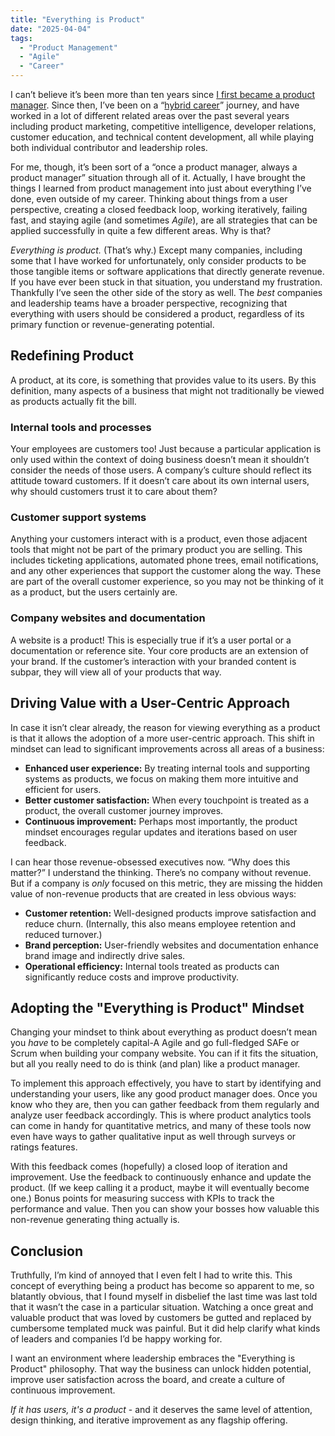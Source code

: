 ```yaml
---
title: "Everything is Product"
date: "2025-04-04"
tags: 
  - "Product Management"
  - "Agile"
  - "Career"
---
```


I can’t believe it’s been more than ten years since [I first became a product manager](https://www.bryanfriedman.com/blog/being-a-product-manager/). Since then, I’ve been on a “[hybrid career](https://www.bryanfriedman.com/blog/a-hybrid-career/)” journey, and have worked in a lot of different related areas over the past several years including product marketing, competitive intelligence, developer relations, customer education, and technical content development, all while playing both individual contributor and leadership roles.

For me, though, it’s been sort of a “once a product manager, always a product manager” situation through all of it. Actually, I have brought the things I learned from product management into just about everything I’ve done, even outside of my career. Thinking about things from a user perspective, creating a closed feedback loop, working iteratively, failing fast, and staying agile (and sometimes *Agile*), are all strategies that can be applied successfully in quite a few different areas. Why is that?

*Everything is product.* (That’s why.) Except many companies, including some that I have worked for unfortunately, only consider products to be those tangible items or software applications that directly generate revenue. If you have ever been stuck in that situation, you understand my frustration. Thankfully I’ve seen the other side of the story as well. The *best* companies and leadership teams have a broader perspective, recognizing that everything with users should be considered a product, regardless of its primary function or revenue-generating potential.

## Redefining Product

A product, at its core, is something that provides value to its users. By this definition, many aspects of a business that might not traditionally be viewed as products actually fit the bill. 

### Internal tools and processes

Your employees are customers too! Just because a particular application is only used within the context of doing business doesn’t mean it shouldn’t consider the needs of those users. A company’s culture should reflect its attitude toward customers. If it doesn’t care about its own internal users, why should customers trust it to care about them?

### Customer support systems

Anything your customers interact with is a product, even those adjacent tools that might not be part of the primary product you are selling. This includes ticketing applications, automated phone trees, email notifications, and any other experiences that support the customer along the way. These are part of the overall customer experience, so you may not be thinking of it as a product, but the users certainly are.

### Company websites and documentation

A website is a product! This is especially true if it’s a user portal or a documentation or reference site. Your core products are an extension of your brand. If the customer’s interaction with your branded content is subpar, they will view all of your products that way.

## Driving Value with a User-Centric Approach

In case it isn’t clear already, the reason for viewing everything as a product is that it allows the adoption of a more user-centric approach. This shift in mindset can lead to significant improvements across all areas of a business:

- **Enhanced user experience:** By treating internal tools and supporting systems as products, we focus on making them more intuitive and efficient for users.
- **Better customer satisfaction:** When every touchpoint is treated as a product, the overall customer journey improves.
- **Continuous improvement:** Perhaps most importantly, the product mindset encourages regular updates and iterations based on user feedback.

I can hear those revenue-obsessed executives now. “Why does this matter?” I understand the thinking. There’s no company without revenue. But if a company is *only* focused on this metric, they are missing the hidden value of non-revenue products that are created in less obvious ways:

- **Customer retention:** Well-designed products improve satisfaction and reduce churn. (Internally, this also means employee retention and reduced turnover.)
- **Brand perception:** User-friendly websites and documentation enhance brand image and indirectly drive sales.
- **Operational efficiency:** Internal tools treated as products can significantly reduce costs and improve productivity.

## Adopting the "Everything is Product" Mindset

Changing your mindset to think about everything as product doesn’t mean you *have* to be completely capital-A Agile and go full-fledged SAFe or Scrum when building your company website. You can if it fits the situation, but all you really need to do is think (and plan) like a product manager.

To implement this approach effectively, you have to start by identifying and understanding your users, like any good product manager does. Once you know who they are, then you can gather feedback from them regularly and analyze user feedback accordingly. This is where product analytics tools can come in handy for quantitative metrics, and many of these tools now even have ways to gather qualitative input as well through surveys or ratings features.

With this feedback comes (hopefully) a closed loop of iteration and improvement. Use the feedback to continuously enhance and update the product. (If we keep calling it a product, maybe it will eventually become one.) Bonus points for measuring success with KPIs to track the performance and value. Then you can show your bosses how valuable this non-revenue generating thing actually is.

## Conclusion

Truthfully, I’m kind of annoyed that I even felt I had to write this. This concept of everything being a product has become so apparent to me, so blatantly obvious, that I found myself in disbelief the last time was last told that it wasn’t the case in a particular situation. Watching a once great and valuable product that was loved by customers be gutted and replaced by cumbersome templated muck was painful. But it did help clarify what kinds of leaders and companies I’d be happy working for. 

I want an environment where leadership embraces the "Everything is Product" philosophy. That way the business can unlock hidden potential, improve user satisfaction across the board, and create a culture of continuous improvement.

*If it has users, it's a product* - and it deserves the same level of attention, design thinking, and iterative improvement as any flagship offering.